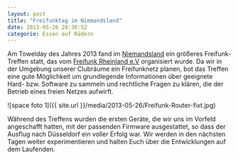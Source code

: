 ```yaml
---
layout: post
title: "Freifunktag im Niemandsland"
date: 2013-05-26 20:38:52
categorie: Essen auf Rädern
---
```

Am Towelday des Jahres 2013 fand im [Niemandsland](http://www.niemandsland.org/blog/) ein größeres Freifunk-Treffen statt, das vom [Freifunk Rheinland e.V](https://www.freifunk-rheinland.net/) organisiert wurde. Da wir in der Umgebung unserer Clubräume ein Freifunknetz planen, bot das Treffen eine gute Möglichkeit um grundlegende Informationen über geeignete Hard- bzw. Software zu sammeln und rechtliche Fragen zu klären, die der Betrieb eines freien Netzes aufwirft.

![space foto 1]({{ site.url }}/media/2013-05-26/Freifunk-Router-fixt.jpg)

Während des Treffens wurden die ersten Geräte, die wir uns im Vorfeld angeschafft hatten, mit der passenden Firmware ausgestattet, so dass der Ausflug nach Düsseldorf ein voller Erfolg war. Wir werden in den nächsten Tagen weiter experimentieren und halten Euch über die Entwicklungen auf dem Laufenden.